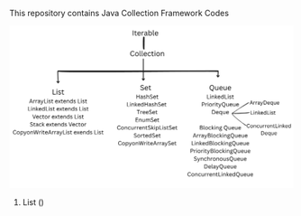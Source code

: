 This repository contains Java Collection Framework Codes

![alt text](https://github.com/igargaditya/Java-Collections/blob/main/Hierarchy.png?raw=true)

1. List ()
